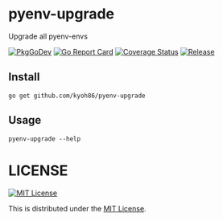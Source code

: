 # pyenv-upgrade

Upgrade all pyenv-envs

[![PkgGoDev](https://pkg.go.dev/badge/kyoh86/pyenv-upgrade)](https://pkg.go.dev/kyoh86/pyenv-upgrade)
[![Go Report Card](https://goreportcard.com/badge/github.com/kyoh86/pyenv-upgrade)](https://goreportcard.com/report/github.com/kyoh86/pyenv-upgrade)
[![Coverage Status](https://img.shields.io/codecov/c/github/kyoh86/pyenv-upgrade.svg)](https://codecov.io/gh/kyoh86/pyenv-upgrade)
[![Release](https://github.com/kyoh86/pyenv-upgrade/workflows/Release/badge.svg)](https://github.com/kyoh86/pyenv-upgrade/releases)

## Install

```
go get github.com/kyoh86/pyenv-upgrade
```

## Usage

```
pyenv-upgrade --help
```

# LICENSE

[![MIT License](http://img.shields.io/badge/license-MIT-blue.svg)](http://www.opensource.org/licenses/MIT)

This is distributed under the [MIT License](http://www.opensource.org/licenses/MIT).
